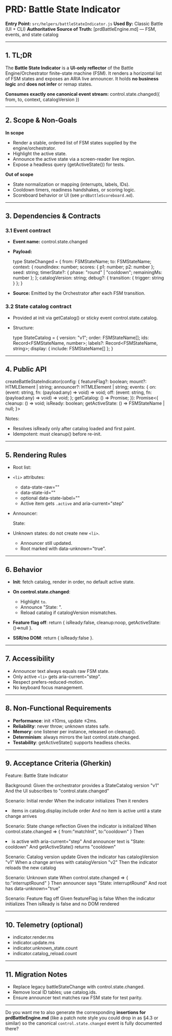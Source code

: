 # PRD: Battle State Indicator

**Entry Point:** `src/helpers/battleStateIndicator.js`
**Used By:** Classic Battle (UI + CLI)
**Authoritative Source of Truth:** \[prdBattleEngine.md] — FSM, events, and state catalog

---

## 1. TL;DR

The **Battle State Indicator** is a **UI-only reflector** of the Battle Engine/Orchestrator finite-state machine (FSM).
It renders a horizontal list of FSM states and exposes an ARIA live announcer.
It holds **no business logic** and **does not infer** or remap states.

**Consumes exactly one canonical event stream:**
control.state.changed({ from, to, context, catalogVersion })

---

## 2. Scope & Non-Goals

**In scope**

* Render a stable, ordered list of FSM states supplied by the engine/orchestrator.
* Highlight the active state.
* Announce the active state via a screen-reader live region.
* Expose a headless query (getActiveState()) for tests.

**Out of scope**

* State normalization or mapping (interrupts, labels, IDs).
* Cooldown timers, readiness handshakes, or scoring logic.
* Scoreboard behavior or UI (see `prdBattleScoreboard.md`).

---

## 3. Dependencies & Contracts

### 3.1 Event contract

* **Event name:** control.state.changed

* **Payload:**

  type StateChanged = {
  from: FSMStateName;
  to: FSMStateName;
  context: {
  roundIndex: number;
  scores: { p1: number; p2: number };
  seed: string;
  timerState?: { phase: "round" | "cooldown"; remainingMs: number };
  };
  catalogVersion: string;
  debug?: { transition: { trigger: string } };
  }

* **Source:** Emitted by the Orchestrator after each FSM transition.

### 3.2 State catalog contract

* Provided at init via getCatalog() or sticky event control.state.catalog.
* Structure:

  type StateCatalog = {
  version: "v1";
  order: FSMStateName\[];
  ids: Record\<FSMStateName, number>;
  labels?: Record\<FSMStateName, string>;
  display: { include: FSMStateName\[] };
  }

---

## 4. Public API

createBattleStateIndicator(config: {
featureFlag?: boolean;
mount?: HTMLElement | string;
announcer?: HTMLElement | string;
events: {
on: (event: string, fn: (payload\:any) => void) => void;
off: (event: string, fn: (payload\:any) => void) => void;
};
getCatalog: () => Promise<StateCatalog>;
}): Promise<{
cleanup: () => void;
isReady: boolean;
getActiveState: () => FSMStateName | null;
}>

Notes:

* Resolves isReady only after catalog loaded and first paint.
* Idempotent: must cleanup() before re-init.

---

## 5. Rendering Rules

* Root list:

  <ul id="battle-state-indicator"  
      data-flag="battleStateIndicator"  
      aria-label="Battle progress">  
    <!-- <li> per catalog.display.include -->  
  </ul>  

* `<li>` attributes:

  * data-state-raw="<name>"
  * data-state-id="<number>"
  * optional data-state-label="<label>"
  * Active item gets `.active` and aria-current="step"

* Announcer:

  <p id="battle-state-announcer"  
     data-flag="battleStateAnnouncer"  
     aria-live="polite"  
     aria-atomic="true">  
     State: <name>  
  </p>  

* Unknown states: do not create new `<li>`.

  * Announcer still updated.
  * Root marked with data-unknown="true".

---

## 6. Behavior

* **Init**: fetch catalog, render in order, no default active state.
* **On control.state.changed**:

  * Highlight `to`.
  * Announce "State: <to>".
  * Reload catalog if catalogVersion mismatches.
* **Feature flag off**: return { isReady\:false, cleanup\:noop, getActiveState:()=>null }.
* **SSR/no DOM**: return { isReady\:false }.

---

## 7. Accessibility

* Announcer text always equals raw FSM state.
* Only active `<li>` gets aria-current="step".
* Respect prefers-reduced-motion.
* No keyboard focus management.

---

## 8. Non-Functional Requirements

* **Performance**: init ≤10ms, update ≤2ms.
* **Reliability**: never throw; unknown states safe.
* **Memory**: one listener per instance, released on cleanup().
* **Determinism**: always mirrors the last control.state.changed.
* **Testability**: getActiveState() supports headless checks.

---

## 9. Acceptance Criteria (Gherkin)

Feature: Battle State Indicator

Background:
Given the orchestrator provides a StateCatalog version "v1"
And the UI subscribes to "control.state.changed"

Scenario: Initial render
When the indicator initializes
Then it renders <li> items in catalog.display.include order
And no item is active until a state change arrives

Scenario: State change reflection
Given the indicator is initialized
When control.state.changed => { from:"matchInit", to:"cooldown" }
Then <li data-state-raw="cooldown"> is active with aria-current="step"
And announcer text is "State: cooldown"
And getActiveState() returns "cooldown"

Scenario: Catalog version update
Given the indicator has catalogVersion "v1"
When a change arrives with catalogVersion "v2"
Then the indicator reloads the new catalog

Scenario: Unknown state
When control.state.changed => { to:"interruptRound" }
Then announcer says "State: interruptRound"
And root has data-unknown="true"

Scenario: Feature flag off
Given featureFlag is false
When the indicator initializes
Then isReady is false and no DOM rendered

---

## 10. Telemetry (optional)

* indicator.render.ms
* indicator.update.ms
* indicator.unknown\_state.count
* indicator.catalog\_reload.count

---

## 11. Migration Notes

* Replace legacy battleStateChange with control.state.changed.
* Remove local ID tables; use catalog.ids.
* Ensure announcer text matches raw FSM state for test parity.

---

Do you want me to also generate the corresponding **insertions for prdBattleEngine.md** (like a patch note style you could drop in as §4.3 or similar) so the canonical `control.state.changed` event is fully documented there?

